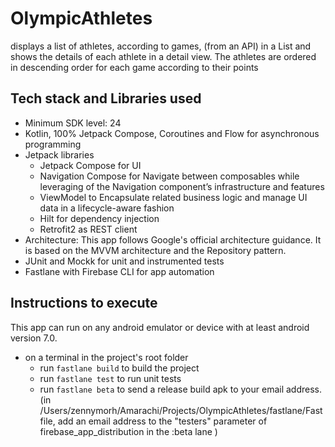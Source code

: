 # OlympicAthletes

displays a list of athletes, according to games, (from an API) in a List and shows the details of
each athlete in a detail view. The athletes are ordered in descending order for each game according
to their points

## Tech stack and Libraries used

* Minimum SDK level: 24
* Kotlin, 100% Jetpack Compose, Coroutines and Flow for asynchronous programming
* Jetpack libraries
    * Jetpack Compose for UI
    * Navigation Compose for Navigate between composables while leveraging of the Navigation
      component’s infrastructure and features
    * ViewModel to Encapsulate related business logic and manage UI data in a lifecycle-aware
      fashion
    * Hilt for dependency injection
    * Retrofit2 as REST client
* Architecture: This app follows Google's official architecture guidance. It is based on the MVVM
  architecture and the Repository pattern.
* JUnit and Mockk for unit and instrumented tests
* Fastlane with Firebase CLI for app automation

## Instructions to execute

This app can run on any android emulator or device with at least android version 7.0.

* on a terminal in the project's root folder
    * run ```fastlane build``` to build the project
    * run ```fastlane test``` to run unit tests
    * run ```fastlane beta``` to send a release build apk to your email address. (in
      /Users/zennymorh/Amarachi/Projects/OlympicAthletes/fastlane/Fastfile, add an email address to
      the "testers" parameter of firebase_app_distribution in the :beta lane )

